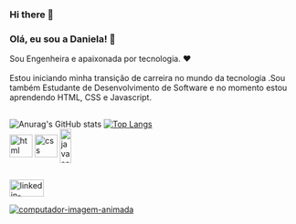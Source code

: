 ### Hi there 👋

### Olá, eu sou a Daniela! :sunrise:
Sou Engenheira e apaixonada por tecnologia. :heart:
</br></br>
Estou iniciando minha  transição de carreira no mundo da tecnologia .Sou também Estudante de Desenvolvimento de Software e no momento estou aprendendo HTML, CSS e Javascript. 
</br>
##
![Anurag's GitHub stats](https://github-readme-stats.vercel.app/api?username=danipez2014&show_icons=true&theme=highcontrast) [![Top Langs](https://github-readme-stats.vercel.app/api/top-langs/?username=danipez2014&layout=compact=true&theme=highcontrast)](https://github.com/danipez2014/github-readme-stats) 
</br>
<img align="center" width="40" height="40" alt="html" src="https://camo.githubusercontent.com/9a7c8c4ee62739436a191706be9f786a813dc377ce778522da198cb94874dc22/68747470733a2f2f696d672e736869656c64732e696f2f62616467652f2d48544d4c352d2532334534344432373f7374796c653d666c61742d737175617265266c6f676f3d68746d6c35266c6f676f436f6c6f723d666666666666" style= "max-width:100%;"></img>  <img align="center" width="40" height="40" alt="css" src="https://camo.githubusercontent.com/19d98ab99fe0a1a5c00ef27920be3ada8548f2476877db0598960ac2a5f8788d/68747470733a2f2f696d672e736869656c64732e696f2f62616467652f2d435353332d2532333135373242363f7374796c653d666c61742d737175617265266c6f676f3d63737333" style= "max-width:100%;"></img> <img align="center" width="20" height="60" alt="javascript" src="https://camo.githubusercontent.com/a1309b252e82434062012a8073fa9fc1416a96289b7ca11555577b9fbe1cf03e/68747470733a2f2f696d672e736869656c64732e696f2f62616467652f2d4a6176615363726970742d2532334637444631433f7374796c653d666c61742d737175617265266c6f676f3d6a617661736372697074266c6f676f436f6c6f723d303030303030266c6162656c436f6c6f723d25323346374446314326636f6c6f723d253233464643453541" style= "max-width:100%;"></img>
</br>
##

<a href="https://www.linkedin.com/in/daniela-pez/" target="_blank">
 
 
 <img align="center" alt="linkedin-daniela" height="30" width="60" src="https://camo.githubusercontent.com/c00f87aeebbec37f3ee0857cc4c20b21fefde8a96caf4744383ebfe44a47fe3f/68747470733a2f2f696d672e736869656c64732e696f2f62616467652f2d4c696e6b6564496e2d2532333030373742353f7374796c653d666f722d7468652d6261646765266c6f676f3d6c696e6b6564696e266c6f676f436f6c6f723d7768697465" style= "max-width:100%;"> </a> </br>

<a href="https://www.imagensanimadas.com/cat-computadores-56.htm"><img src="https://www.imagensanimadas.com/data/media/56/computador-imagem-animada-0496.gif" border="0" alt="computador-imagem-animada" /></a>
